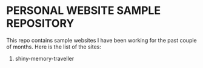# PERSONAL WEBSITE SAMPLE REPOSITORY

This repo contains sample websites I have been working for the past couple of months. Here is the list of the sites:
1. shiny-memory-traveller


